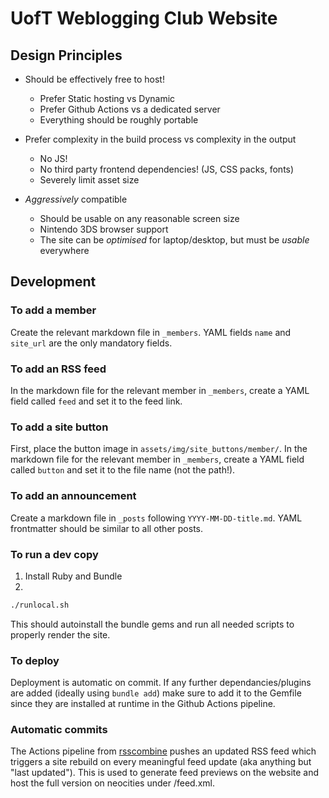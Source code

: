 # UofT Weblogging Club Website

## Design Principles

- Should be effectively free to host!
    - Prefer Static hosting vs Dynamic
    - Prefer Github Actions vs a dedicated server
    - Everything should be roughly portable

- Prefer complexity in the build process vs complexity in the output
    - No JS!
    - No third party frontend dependencies! (JS, CSS packs, fonts)
    - Severely limit asset size

- *Aggressively* compatible
    - Should be usable on any reasonable screen size
    - Nintendo 3DS browser support
    - The site can be *optimised* for laptop/desktop, but must be *usable* everywhere

## Development

### To add a member

Create the relevant markdown file in ```_members```. YAML fields ```name``` and ```site_url``` are the only mandatory fields.

### To add an RSS feed

In the markdown file for the relevant member in ```_members```, create a YAML field called ```feed``` and set it to the feed link.

### To add a site button

First, place the button image in ```assets/img/site_buttons/member/```. In the markdown file for the relevant member in ```_members```, create a YAML field called ```button``` and set it to the file name (not the path!).

### To add an announcement

Create a markdown file in ```_posts``` following ```YYYY-MM-DD-title.md```. YAML frontmatter should be similar to all other posts.

### To run a dev copy
1. Install Ruby and Bundle
2. 
```bash
./runlocal.sh
```
This should autoinstall the bundle gems and run all needed scripts to properly render the site.

### To deploy
Deployment is automatic on commit. If any further dependancies/plugins are added (ideally using ```bundle add```) make sure to add it to the Gemfile since they are installed at runtime in the Github Actions pipeline.

### Automatic commits
The Actions pipeline from [rsscombine](https://github.com/uoftwebloggingclub/rsscombine) pushes an updated RSS feed which triggers a site rebuild on every meaningful feed update (aka anything but "last updated"). This is used to generate feed previews on the website and host the full version on neocities under /feed.xml.